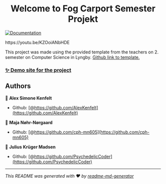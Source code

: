 <h1 align="center">Welcome to Fog Carport Semester Projekt</h1>
<p>
  <a href="" target="_blank">
    <img alt="Documentation" src="https://img.shields.io/badge/documentation-yes-brightgreen.svg" />
  </a>
</p>

<p>https://youtu.be/KZOoiANbHDE</p>

<p>
This project was made using the provided template from the teachers on 2. semester on Computer Science in Lyngby.
<a href="https://github.com/jonbertelsen/sem2-startcode">Github link to template.
</p>

### ✨ [Demo site for the project](http://167.71.57.146:8080/FogSemesterProjekt-1.0-SNAPSHOT/fc/index)

## Authors

👤 **Alex Simone Kenfelt**

* Github: [@https://github.com/AlexKenfelt](https://github.com/AlexKenfelt)

👤 **Maja Nøhr-Nørgaard**

* Github: [@https://github.com/cph-mn605](https://github.com/cph-mn605)

👤 **Julius Krüger Madsen**

* Github: [@https://github.com/PsychedelicCoder](https://github.com/PsychedelicCoder)

***
_This README was generated with ❤️ by [readme-md-generator](https://github.com/kefranabg/readme-md-generator)_

